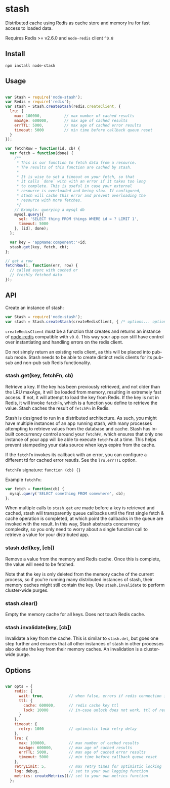 stash
=====

Distributed cache using Redis as cache store and memory lru for fast access to loaded data.

Requires Redis >= v2.6.0 and `node-redis` client `^0.8`

## Install

    npm install node-stash

## Usage

```javascript

var Stash = require('node-stash');
var Redis = require('redis');
var stash = Stash.createStash(redis.createClient, {
  lru: {
    max: 100000,          // max number of cached results
    maxAge: 600000,       // max age of cached results
    errTTL: 5000,         // max age of cached error results
    timeout: 5000         // min time before callback queue reset
  }
});

var fetchRow = function(id, cb) {
  var fetch = function(done) {
    /**
     * This is our function to fetch data from a resource.
     * The results of this function are cached by stash.
     *
     * It is wise to set a timeout on your fetch, so that
     * it calls `done` with with an error if it takes too long
     * to complete. This is useful in case your external
     * resource is overloaded and being slow. If configured,
     * stash will cache this error and prevent overloading the
     * resource with more fetches.
     */
    // Example: querying a mysql db
    mysql.query({
      sql: 'SELECT thing FROM things WHERE id = ? LIMIT 1',
      timeout: 5000
    }, [id], done);
  };

  var key = 'appName:component:'+id;
  stash.get(key, fetch, cb);
};

// get a row
fetchRow(1, function(err, row) {
  // called async with cached or
  // freshly fetched data
});

```

## API

Create an instance of stash:

```javascript
var Stash = require('node-stash');
var stash = Stash.createStash(createRedisClient, { /* options... optional :) */ });
```

`createRedisClient` must be a function that creates and returns an instance of [node-redis](https://github.com/mranney/node_redis) compatible with `v0.8`. This way your app can still have control over instantiating and handling errors on the redis client.

Do not simply return an existing redis client, as this will be placed into pub-sub mode. Stash needs to be able to create distinct redis clients for its pub-sub and non-pub sub Redis functionality.

### stash.get(key, fetchFn, cb)

Retrieve a key. If the key has been previously retrieved, and not older than the LRU maxAge, it will be loaded from memory, resulting in extremely fast access. If not, it will attempt to load the key from Redis. If the key is not in Redis, it will invoke `fetchFn`, which is a function you define to retrieve the value. Stash caches the result of `fetchFn` in Redis.

Stash is designed to run in a distributed architecture. As such, you might have multiple instances of an app running stash, with many processes attempting to retrieve values from the database and cache. Stash has in-built concurrency control around your `fetchFn`, which ensures that only one instance of your app will be able to execute `fetchFn` at a time. This helps prevent stampeding your data source when keys expire from the cache.

If the `fetchFn` invokes its callback with an error, you can configure a different ttl for cached error resutls. See the `lru.errTTL` option.

`fetchFn` signature: `function (cb) {}`

Example `fetchFn`:

```javascript
var fetch = function(cb) {
  mysql.query('SELECT something FROM somewhere', cb);
};
```

When multiple calls to `stash.get` are made before a key is retrieved and cached, stash will transparently queue callbacks until the first single fetch & cache operation is completed, at which point the callbacks in the queue are invoked with the result. In this way, Stash abstracts concurrency complexity, so you only need to worry about a single function call to retrieve a value for your distributed app.

### stash.del(key, [cb])

Remove a value from the memory and Redis cache. Once this is complete, the value will need to be fetched.

Note that the key is only deleted from the memory cache of the current process, so if you're running many distributed instances of stash, their memory caches might still contain the key. Use `stash.invalidate` to perform cluster-wide purges.

### stash.clear()

Empty the memory cache for all keys. Does not touch Redis cache.

### stash.invalidate(key, [cb])

Invalidate a key from the cache. This is similar to `stash.del`, but goes one step further and ensures that all other instances of stash in other processes also delete the key from their memory caches. An invalidation is a cluster-wide purge.

## Options

```javascript

var opts = {
    redis: {
      wait: true,           // when false, errors if redis connection is down, otherwise queues commands
      ttl: {
        cache: 600000,      // redis cache key ttl
        lock: 10000         // in-case unlock does not work, ttl of redis-based fetchFn lock
      }
    },
    timeout: {
      retry: 1000           // optimistic lock retry delay
    },
    lru: {
      max: 100000,          // max number of cached results
      maxAge: 600000,       // max age of cached results
      errTTL: 5000,         // max age of cached error results
      timeout: 5000         // min time before callback queue reset
    },
    retryLimit: 5,          // max retry times for optimistic locking
    log: debug,             // set to your own logging function
    metrics: createMetrics()// set to your own metrics function
  };
```
